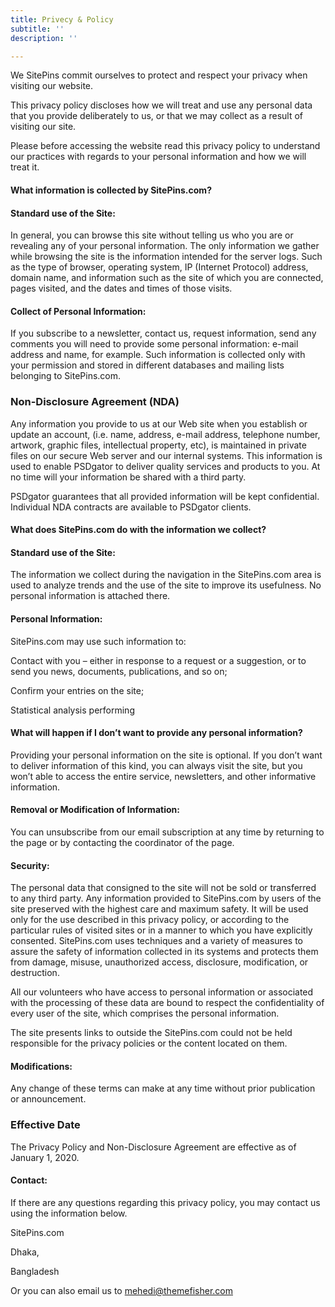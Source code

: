 ```yaml
---
title: Privecy & Policy
subtitle: ''
description: ''

---
```

We SitePins commit ourselves to protect and respect your privacy when visiting our website.

This privacy policy discloses how we will treat and use any personal data that you provide deliberately to us, or that we may collect as a result of visiting our site.

Please before accessing the website read this privacy policy to understand our practices with regards to your personal information and how we will treat it.

#### What information is collected by SitePins.com?

#### Standard use of the Site:

In general, you can browse this site without telling us who you are or revealing any of your personal information. The only information we gather while browsing the site is the information intended for the server logs. Such as the type of browser, operating system, IP (Internet Protocol) address, domain name, and information such as the site of which you are connected, pages visited, and the dates and times of those visits.

#### Collect of Personal Information:

If you subscribe to a newsletter, contact us, request information, send any comments you will need to provide some personal information: e-mail address and name, for example. Such information is collected only with your permission and stored in different databases and mailing lists belonging to SitePins.com.

### Non-Disclosure Agreement (NDA)

Any information you provide to us at our Web site when you establish or update an account, (i.e. name, address, e-mail address, telephone number, artwork, graphic files, intellectual property, etc), is maintained in private files on our secure Web server and our internal systems. This information is used to enable PSDgator to deliver quality services and products to you. At no time will your information be shared with a third party.

PSDgator guarantees that all provided information will be kept confidential. Individual NDA contracts are available to PSDgator clients.

#### What does SitePins.com do with the information we collect?

#### Standard use of the Site:

The information we collect during the navigation in the SitePins.com area is used to analyze trends and the use of the site to improve its usefulness. No personal information is attached there.

#### Personal Information:

SitePins.com may use such information to:

Contact with you – either in response to a request or a suggestion, or to send you news, documents, publications, and so on;

Confirm your entries on the site;

Statistical analysis performing

#### What will happen if I don’t want to provide any personal information?

Providing your personal information on the site is optional. If you don’t want to deliver information of this kind, you can always visit the site, but you won’t able to access the entire service, newsletters, and other informative information.

#### Removal or Modification of Information:

You can unsubscribe from our email subscription at any time by returning to the page or by contacting the coordinator of the page.

#### Security:

The personal data that consigned to the site will not be sold or transferred to any third party. Any information provided to SitePins.com by users of the site preserved with the highest care and maximum safety. It will be used only for the use described in this privacy policy, or according to the particular rules of visited sites or in a manner to which you have explicitly consented. SitePins.com uses techniques and a variety of measures to assure the safety of information collected in its systems and protects them from damage, misuse, unauthorized access, disclosure, modification, or destruction.

All our volunteers who have access to personal information or associated with the processing of these data are bound to respect the confidentiality of every user of the site, which comprises the personal information.

The site presents links to outside the SitePins.com could not be held responsible for the privacy policies or the content located on them.

#### Modifications:

Any change of these terms can make at any time without prior publication or announcement.

### Effective Date

The Privacy Policy and Non-Disclosure Agreement are effective as of January 1, 2020.

#### Contact:

If there are any questions regarding this privacy policy, you may contact us using the information below.

SitePins.com

Dhaka,

Bangladesh

Or you can also email us to [mehedi@themefisher.com](mailto:mehedi@themefisher.com)